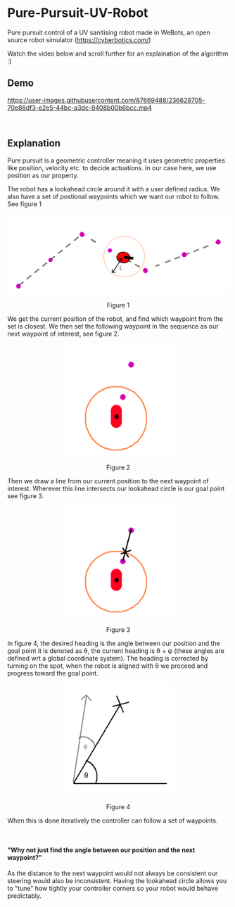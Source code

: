 # Pure-Pursuit-UV-Robot 

Pure pursuit control of a UV sanitising robot made in WeBots, an open source robot simulator (https://cyberbotics.com/)

Watch the video below and scroll further for an explaination of the algorithm :)

## Demo

https://user-images.githubusercontent.com/87669488/236628705-70e88df3-e2e5-44bc-a3dc-9408b00b6bcc.mp4

$~~~~~~~~~~$

## Explanation

Pure pursuit is a geometric controller meaning it uses geometric properties like position, velocity etc. to decide actuations. In our case here, we use position as our property.

The robot has a lookahead circle around it with a user defined radius. We also have a set of postional waypoints which we want our robot to follow. See figure 1

<p align="center">
  <kbd>
    <img src="https://raw.githubusercontent.com/keatinl1/Pure-Pursuit-UV-Robot/main/figures/1.png">
  </kbd>
</p>
<p align="center">
Figure 1
</p>

We get the current position of the robot, and find which waypoint from the set is closest. We then set the following waypoint in the sequence as our next waypoint of interest, see figure 2.

<p align="center">
  <kbd>
    <img width=256 height=256 src="https://raw.githubusercontent.com/keatinl1/Pure-Pursuit-UV-Robot/main/figures/2.png">
  </kbd>
</p>
<p align="center">
Figure 2
</p>

Then we draw a line from our current position to the next waypoint of interest. Wherever this line intersects our lookahead circle is our goal point see figure 3.

<p align="center">
  <kbd>
    <img width=256 height=256 src="https://raw.githubusercontent.com/keatinl1/Pure-Pursuit-UV-Robot/main/figures/3.png">
  </kbd>
</p>
<p align="center">
Figure 3
</p>

In figure 4, the desired heading is the angle between our position and the goal point it is denoted as θ, the current heading is θ + φ (these angles are defined wrt a global coordinate system). The heading is corrected by turning on the spot, when the robot is aligned with θ we proceed and progress toward the goal point.

<p align="center">
  <kbd>
    <img width=256 height=256 src="https://raw.githubusercontent.com/keatinl1/Pure-Pursuit-UV-Robot/main/figures/4.png">
  </kbd>
</p>
<p align="center">
Figure 4
</p>

When this is done iteratively the controller can follow a set of waypoints.

$~~~~~~~~~~$

#### "Why not just find the angle between our position and the next waypoint?"

As the distance to the next waypoint would not always be consistent our steering would also be inconsistent. Having the lookahead circle allows you to "tune" how tightly your controller corners so your robot would behave predictably.
